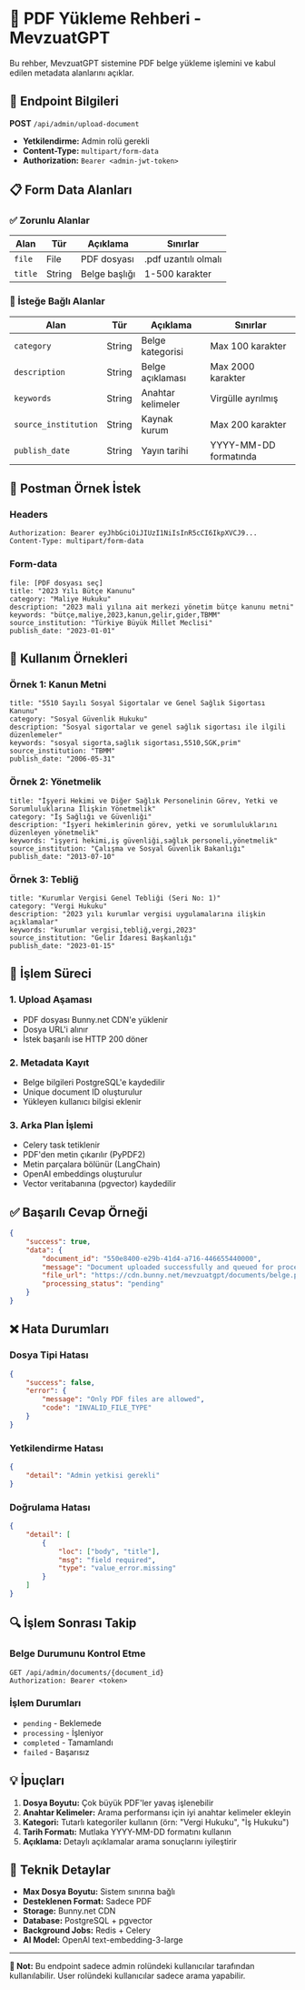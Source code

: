 # 📄 PDF Yükleme Rehberi - MevzuatGPT

Bu rehber, MevzuatGPT sistemine PDF belge yükleme işlemini ve kabul edilen metadata alanlarını açıklar.

## 🔗 Endpoint Bilgileri

**POST** `/api/admin/upload-document`

- **Yetkilendirme:** Admin rolü gerekli
- **Content-Type:** `multipart/form-data`
- **Authorization:** `Bearer <admin-jwt-token>`

## 📋 Form Data Alanları

### ✅ Zorunlu Alanlar

| Alan | Tür | Açıklama | Sınırlar |
|------|-----|----------|----------|
| `file` | File | PDF dosyası | .pdf uzantılı olmalı |
| `title` | String | Belge başlığı | 1-500 karakter |

### 🔧 İsteğe Bağlı Alanlar

| Alan | Tür | Açıklama | Sınırlar |
|------|-----|----------|----------|
| `category` | String | Belge kategorisi | Max 100 karakter |
| `description` | String | Belge açıklaması | Max 2000 karakter |
| `keywords` | String | Anahtar kelimeler | Virgülle ayrılmış |
| `source_institution` | String | Kaynak kurum | Max 200 karakter |
| `publish_date` | String | Yayın tarihi | YYYY-MM-DD formatında |

## 🎯 Postman Örnek İstek

### Headers
```
Authorization: Bearer eyJhbGciOiJIUzI1NiIsInR5cCI6IkpXVCJ9...
Content-Type: multipart/form-data
```

### Form-data
```
file: [PDF dosyası seç]
title: "2023 Yılı Bütçe Kanunu"
category: "Maliye Hukuku"
description: "2023 mali yılına ait merkezi yönetim bütçe kanunu metni"
keywords: "bütçe,maliye,2023,kanun,gelir,gider,TBMM"
source_institution: "Türkiye Büyük Millet Meclisi"
publish_date: "2023-01-01"
```

## 📝 Kullanım Örnekleri

### Örnek 1: Kanun Metni
```
title: "5510 Sayılı Sosyal Sigortalar ve Genel Sağlık Sigortası Kanunu"
category: "Sosyal Güvenlik Hukuku"
description: "Sosyal sigortalar ve genel sağlık sigortası ile ilgili düzenlemeler"
keywords: "sosyal sigorta,sağlık sigortası,5510,SGK,prim"
source_institution: "TBMM"
publish_date: "2006-05-31"
```

### Örnek 2: Yönetmelik
```
title: "İşyeri Hekimi ve Diğer Sağlık Personelinin Görev, Yetki ve Sorumluluklarına İlişkin Yönetmelik"
category: "İş Sağlığı ve Güvenliği"
description: "İşyeri hekimlerinin görev, yetki ve sorumluluklarını düzenleyen yönetmelik"
keywords: "işyeri hekimi,iş güvenliği,sağlık personeli,yönetmelik"
source_institution: "Çalışma ve Sosyal Güvenlik Bakanlığı"
publish_date: "2013-07-10"
```

### Örnek 3: Tebliğ
```
title: "Kurumlar Vergisi Genel Tebliği (Seri No: 1)"
category: "Vergi Hukuku"
description: "2023 yılı kurumlar vergisi uygulamalarına ilişkin açıklamalar"
keywords: "kurumlar vergisi,tebliğ,vergi,2023"
source_institution: "Gelir İdaresi Başkanlığı"
publish_date: "2023-01-15"
```

## 🔄 İşlem Süreci

### 1. **Upload Aşaması**
- PDF dosyası Bunny.net CDN'e yüklenir
- Dosya URL'i alınır
- İstek başarılı ise HTTP 200 döner

### 2. **Metadata Kayıt**
- Belge bilgileri PostgreSQL'e kaydedilir
- Unique document ID oluşturulur
- Yükleyen kullanıcı bilgisi eklenir

### 3. **Arka Plan İşlemi**
- Celery task tetiklenir
- PDF'den metin çıkarılır (PyPDF2)
- Metin parçalara bölünür (LangChain)
- OpenAI embeddings oluşturulur
- Vector veritabanına (pgvector) kaydedilir

## ✅ Başarılı Cevap Örneği

```json
{
    "success": true,
    "data": {
        "document_id": "550e8400-e29b-41d4-a716-446655440000",
        "message": "Document uploaded successfully and queued for processing",
        "file_url": "https://cdn.bunny.net/mevzuatgpt/documents/belge.pdf",
        "processing_status": "pending"
    }
}
```

## ❌ Hata Durumları

### Dosya Tipi Hatası
```json
{
    "success": false,
    "error": {
        "message": "Only PDF files are allowed",
        "code": "INVALID_FILE_TYPE"
    }
}
```

### Yetkilendirme Hatası
```json
{
    "detail": "Admin yetkisi gerekli"
}
```

### Doğrulama Hatası
```json
{
    "detail": [
        {
            "loc": ["body", "title"],
            "msg": "field required",
            "type": "value_error.missing"
        }
    ]
}
```

## 🔍 İşlem Sonrası Takip

### Belge Durumunu Kontrol Etme
```http
GET /api/admin/documents/{document_id}
Authorization: Bearer <token>
```

### İşlem Durumları
- `pending` - Beklemede
- `processing` - İşleniyor
- `completed` - Tamamlandı
- `failed` - Başarısız

## 💡 İpuçları

1. **Dosya Boyutu:** Çok büyük PDF'ler yavaş işlenebilir
2. **Anahtar Kelimeler:** Arama performansı için iyi anahtar kelimeler ekleyin
3. **Kategori:** Tutarlı kategoriler kullanın (örn: "Vergi Hukuku", "İş Hukuku")
4. **Tarih Formatı:** Mutlaka YYYY-MM-DD formatını kullanın
5. **Açıklama:** Detaylı açıklamalar arama sonuçlarını iyileştirir

## 🔧 Teknik Detaylar

- **Max Dosya Boyutu:** Sistem sınırına bağlı
- **Desteklenen Format:** Sadece PDF
- **Storage:** Bunny.net CDN
- **Database:** PostgreSQL + pgvector
- **Background Jobs:** Redis + Celery
- **AI Model:** OpenAI text-embedding-3-large

---

**💬 Not:** Bu endpoint sadece admin rolündeki kullanıcılar tarafından kullanılabilir. User rolündeki kullanıcılar sadece arama yapabilir.